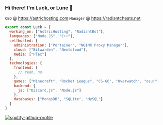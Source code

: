 ### Hi there! I'm Luck, or Lune 👋

`CEO` @ https://astrichosting.com
`Manager` @ https://radiantcheats.net

```js
export const Luck = {
  working_on: ["AstricHosting", "RadiantBot"],
  languages: ["Node.JS", "C++"],
  selfhosted: {
    administration: ["Portainer", "NGINX Proxy Manager"],
    cloud: ["Bitwarden", "Nextcloud"],
    media: ["Plex"]
  },
  technologies: {
    frontend: {
      // Yeah, no.
    },
    games: ["Minecraft", "Rocket League", "CS-GO", "Overwatch", "osu!", "Valorant"], // Pretty boring, huh?
    backend: {
      js: ["Discord.js", "Node.js"]
    },
    databases: ["MongoDB", "SQLite", "MySQL"]
  }
}
```

[![spotify-github-profile](https://spotify-github-profile.vercel.app/api/view?uid=ansele15&cover_image=true&theme=default&bar_color=d32ccf&bar_color_cover=true)](https://github.com/kittinan/spotify-github-profile)
